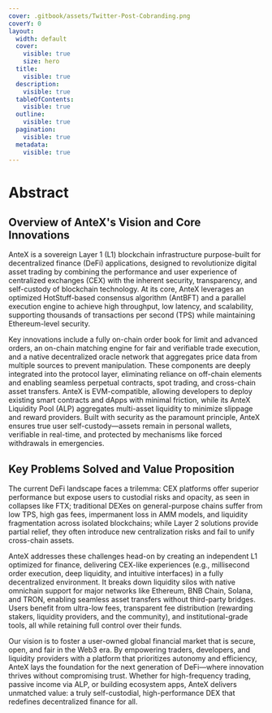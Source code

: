 ```yaml
---
cover: .gitbook/assets/Twitter-Post-Cobranding.png
coverY: 0
layout:
  width: default
  cover:
    visible: true
    size: hero
  title:
    visible: true
  description:
    visible: true
  tableOfContents:
    visible: true
  outline:
    visible: true
  pagination:
    visible: true
  metadata:
    visible: true
---
```


# Abstract

## Overview of AnteX's Vision and Core Innovations

AnteX is a sovereign Layer 1 (L1) blockchain infrastructure purpose-built for decentralized finance (DeFi) applications, designed to revolutionize digital asset trading by combining the performance and user experience of centralized exchanges (CEX) with the inherent security, transparency, and self-custody of blockchain technology. At its core, AnteX leverages an optimized HotStuff-based consensus algorithm (AntBFT) and a parallel execution engine to achieve high throughput, low latency, and scalability, supporting thousands of transactions per second (TPS) while maintaining Ethereum-level security.

Key innovations include a fully on-chain order book for limit and advanced orders, an on-chain matching engine for fair and verifiable trade execution, and a native decentralized oracle network that aggregates price data from multiple sources to prevent manipulation. These components are deeply integrated into the protocol layer, eliminating reliance on off-chain elements and enabling seamless perpetual contracts, spot trading, and cross-chain asset transfers. AnteX is EVM-compatible, allowing developers to deploy existing smart contracts and dApps with minimal friction, while its AnteX Liquidity Pool (ALP) aggregates multi-asset liquidity to minimize slippage and reward providers. Built with security as the paramount principle, AnteX ensures true user self-custody—assets remain in personal wallets, verifiable in real-time, and protected by mechanisms like forced withdrawals in emergencies.

## Key Problems Solved and Value Proposition

The current DeFi landscape faces a trilemma: CEX platforms offer superior performance but expose users to custodial risks and opacity, as seen in collapses like FTX; traditional DEXes on general-purpose chains suffer from low TPS, high gas fees, impermanent loss in AMM models, and liquidity fragmentation across isolated blockchains; while Layer 2 solutions provide partial relief, they often introduce new centralization risks and fail to unify cross-chain assets.

AnteX addresses these challenges head-on by creating an independent L1 optimized for finance, delivering CEX-like experiences (e.g., millisecond order execution, deep liquidity, and intuitive interfaces) in a fully decentralized environment. It breaks down liquidity silos with native omnichain support for major networks like Ethereum, BNB Chain, Solana, and TRON, enabling seamless asset transfers without third-party bridges. Users benefit from ultra-low fees, transparent fee distribution (rewarding stakers, liquidity providers, and the community), and institutional-grade tools, all while retaining full control over their funds.

Our vision is to foster a user-owned global financial market that is secure, open, and fair in the Web3 era. By empowering traders, developers, and liquidity providers with a platform that prioritizes autonomy and efficiency, AnteX lays the foundation for the next generation of DeFi—where innovation thrives without compromising trust. Whether for high-frequency trading, passive income via ALP, or building ecosystem apps, AnteX delivers unmatched value: a truly self-custodial, high-performance DEX that redefines decentralized finance for all.

